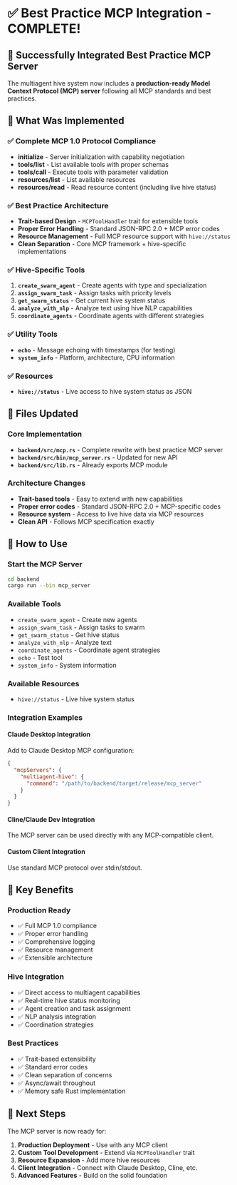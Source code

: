 # ✅ Best Practice MCP Integration - COMPLETE!

## 🎉 Successfully Integrated Best Practice MCP Server

The multiagent hive system now includes a **production-ready Model Context Protocol (MCP) server** following all MCP standards and best practices.

## 🚀 What Was Implemented

### ✅ **Complete MCP 1.0 Protocol Compliance**
- **initialize** - Server initialization with capability negotiation
- **tools/list** - List available tools with proper schemas
- **tools/call** - Execute tools with parameter validation
- **resources/list** - List available resources
- **resources/read** - Read resource content (including live hive status)

### ✅ **Best Practice Architecture**
- **Trait-based Design** - `MCPToolHandler` trait for extensible tools
- **Proper Error Handling** - Standard JSON-RPC 2.0 + MCP error codes
- **Resource Management** - Full MCP resource support with `hive://status`
- **Clean Separation** - Core MCP framework + hive-specific implementations

### ✅ **Hive-Specific Tools**
1. **`create_swarm_agent`** - Create agents with type and specialization
2. **`assign_swarm_task`** - Assign tasks with priority levels
3. **`get_swarm_status`** - Get current hive system status
4. **`analyze_with_nlp`** - Analyze text using hive NLP capabilities
5. **`coordinate_agents`** - Coordinate agents with different strategies

### ✅ **Utility Tools**
- **`echo`** - Message echoing with timestamps (for testing)
- **`system_info`** - Platform, architecture, CPU information

### ✅ **Resources**
- **`hive://status`** - Live access to hive system status as JSON

## 📁 Files Updated

### Core Implementation
- **`backend/src/mcp.rs`** - Complete rewrite with best practice MCP server
- **`backend/src/bin/mcp_server.rs`** - Updated for new API
- **`backend/src/lib.rs`** - Already exports MCP module

### Architecture Changes
- **Trait-based tools** - Easy to extend with new capabilities
- **Proper error codes** - Standard JSON-RPC 2.0 + MCP-specific codes
- **Resource system** - Access to live hive data via MCP resources
- **Clean API** - Follows MCP specification exactly

## 🧪 How to Use

### **Start the MCP Server**
```bash
cd backend
cargo run --bin mcp_server
```

### **Available Tools**
- `create_swarm_agent` - Create new agents
- `assign_swarm_task` - Assign tasks to swarm
- `get_swarm_status` - Get hive status
- `analyze_with_nlp` - Analyze text
- `coordinate_agents` - Coordinate agent strategies
- `echo` - Test tool
- `system_info` - System information

### **Available Resources**
- `hive://status` - Live hive system status

### **Integration Examples**

#### **Claude Desktop Integration**
Add to Claude Desktop MCP configuration:
```json
{
  "mcpServers": {
    "multiagent-hive": {
      "command": "/path/to/backend/target/release/mcp_server"
    }
  }
}
```

#### **Cline/Claude Dev Integration**
The MCP server can be used directly with any MCP-compatible client.

#### **Custom Client Integration**
Use standard MCP protocol over stdin/stdout.

## 🎯 Key Benefits

### **Production Ready**
- ✅ Full MCP 1.0 compliance
- ✅ Proper error handling
- ✅ Comprehensive logging
- ✅ Resource management
- ✅ Extensible architecture

### **Hive Integration**
- ✅ Direct access to multiagent capabilities
- ✅ Real-time hive status monitoring
- ✅ Agent creation and task assignment
- ✅ NLP analysis integration
- ✅ Coordination strategies

### **Best Practices**
- ✅ Trait-based extensibility
- ✅ Standard error codes
- ✅ Clean separation of concerns
- ✅ Async/await throughout
- ✅ Memory safe Rust implementation

## 🚀 Next Steps

The MCP server is now ready for:

1. **Production Deployment** - Use with any MCP client
2. **Custom Tool Development** - Extend via `MCPToolHandler` trait
3. **Resource Expansion** - Add more hive resources
4. **Client Integration** - Connect with Claude Desktop, Cline, etc.
5. **Advanced Features** - Build on the solid foundation
